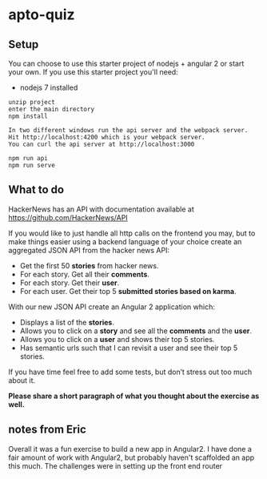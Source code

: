 # apto-quiz

## Setup

You can choose to use this starter project of nodejs + angular 2 or start your own. If you use this starter project you'll need:

* nodejs 7 installed

```
unzip project
enter the main directory
npm install

In two different windows run the api server and the webpack server.
Hit http://localhost:4200 which is your webpack server.
You can curl the api server at http://localhost:3000

npm run api
npm run serve
```

## What to do

HackerNews has an API with documentation available at https://github.com/HackerNews/API

If you would like to just handle all http calls on the frontend you may, but to make things easier using a backend language of your choice create an aggregated JSON API from the hacker news API:

* Get the first 50 __stories__ from hacker news.
* For each story. Get all their __comments__.
* For each story. Get their __user__.
* For each user. Get their top 5 __submitted stories based on karma__.

With our new JSON API create an Angular 2 application which:

* Displays a list of the __stories__.
* Allows you to click on a __story__ and see all the __comments__ and the __user__.
* Allows you to click on a __user__ and shows their top 5 stories.
* Has semantic urls such that I can revisit a user and see their top 5 stories.

If you have time feel free to add some tests, but don’t stress out too much about it.

__Please share a short paragraph of what you thought about the exercise as well.__

## notes from Eric
Overall it was a fun exercise to build a new app in Angular2. I have done a fair amount of work with Angular2,
but probably haven't scaffolded an app this much. The challenges were in setting up the front end router
